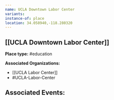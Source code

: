 ```yaml
---
name: UCLA Downtown Labor Center
variants: 
instance-of: place
location: 34.058940,-118.280320
---
```

## [[UCLA Downtown Labor Center]]

**Place type:** #education

**Associated Organizations:** 
- [[UCLA Labor Center]]
- #UCLA-Labor-Center

**Associated Events:** 
- 